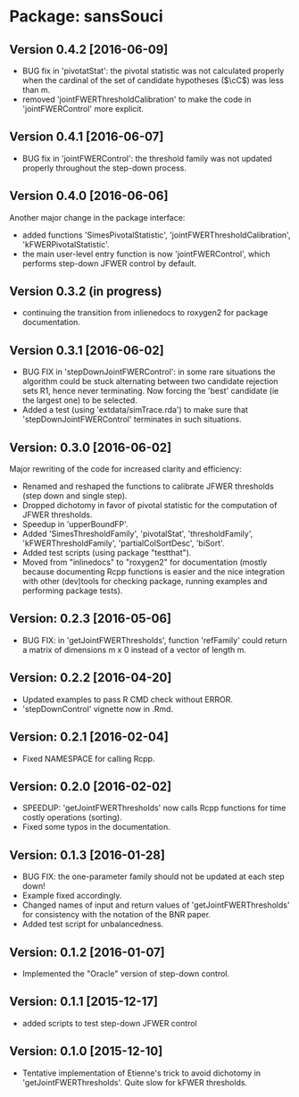 # Package: sansSouci

## Version 0.4.2 [2016-06-09]

* BUG fix in 'pivotatStat': the pivotal statistic was not calculated
  properly when the cardinal of the set of candidate hypotheses
  ($\cC$) was less than m.
* removed 'jointFWERThresholdCalibration' to make the code in 'jointFWERControl' more explicit.

## Version 0.4.1 [2016-06-07]

* BUG fix in 'jointFWERControl': the threshold family was not
  updated properly throughout the step-down process.

## Version 0.4.0 [2016-06-06]

Another major change in the package interface:
* added functions 'SimesPivotalStatistic', 'jointFWERThresholdCalibration', 'kFWERPivotalStatistic'.
* the main user-level entry function is now 'jointFWERControl', which performs step-down JFWER control by default.

## Version 0.3.2 (in progress)
* continuing the transition from inlienedocs to roxygen2 for package documentation.

## Version 0.3.1 [2016-06-02]
* BUG FIX in 'stepDownJointFWERControl': in some rare situations the algorithm could be stuck alternating between two candidate rejection sets R1, hence never terminating. Now forcing the 'best' candidate (ie the largest one) to be selected.
* Added a test (using 'extdata/simTrace.rda') to make sure that 'stepDownJointFWERControl' terminates in such situations.

## Version: 0.3.0 [2016-06-02]

Major rewriting of the code for increased clarity and efficiency:
* Renamed and reshaped the functions to calibrate JFWER thresholds (step down and single step).
* Dropped dichotomy in favor of pivotal statistic for the computation of JFWER thresholds.
* Speedup in 'upperBoundFP'.
* Added 'SimesThresholdFamily', 'pivotalStat', 'thresholdFamily', 'kFWERThresholdFamily', 'partialColSortDesc', 'biSort'.
* Added test scripts (using package "testthat").
* Moved from "inlinedocs" to "roxygen2" for documentation (mostly because documenting Rcpp functions is easier and the nice integration with other (dev)tools for checking package, running examples and performing package tests).

## Version: 0.2.3 [2016-05-06]

* BUG FIX: in 'getJointFWERThresholds', function 'refFamily' could
  return a matrix of dimensions m x 0 instead of a vector of length m.

## Version: 0.2.2 [2016-04-20]

* Updated examples to pass R CMD check without ERROR.
* 'stepDownControl' vignette now in .Rmd.

## Version: 0.2.1 [2016-02-04]

* Fixed NAMESPACE for calling Rcpp.

## Version: 0.2.0 [2016-02-02]

* SPEEDUP: 'getJointFWERThresholds' now calls Rcpp functions for time costly operations (sorting).
* Fixed some typos in the documentation.

## Version: 0.1.3 [2016-01-28]

* BUG FIX: the one-parameter family should not be updated at each step down!
* Example fixed accordingly.
* Changed names of input and return values of 'getJointFWERThresholds' for consistency with the notation of the BNR paper.
* Added test script for unbalancedness.

## Version: 0.1.2 [2016-01-07]

* Implemented the "Oracle" version of step-down control.

## Version: 0.1.1 [2015-12-17]

* added scripts to test step-down JFWER control

## Version: 0.1.0 [2015-12-10]

* Tentative implementation of Etienne's trick to avoid dichotomy in 'getJointFWERThresholds'. Quite slow for kFWER thresholds.



